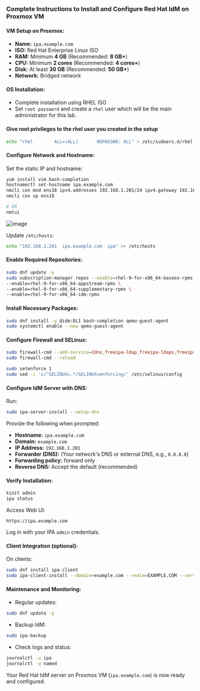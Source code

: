 ### Complete Instructions to Install and Configure Red Hat IdM on Proxmox VM

#### VM Setup on Proxmox:

- **Name:** `ipa.example.com`
- **ISO:** Red Hat Enterprise Linux ISO
- **RAM:** Minimum **4 GB** (Recommended: **8 GB+**)
- **CPU:** Minimum **2 cores** (Recommended: **4 cores+**)
- **Disk:** At least **30 GB** (Recommended: **50 GB+**)
- **Network:** Bridged network

#### OS Installation:

- Complete installation using RHEL ISO
- Set `root password` and create a `rhel` user which will be the main administrator for this lab.

#### Give root privileges to the rhel user you created in the setup
```bash
echo "rhel        ALL=(ALL)       NOPASSWD: ALL" > /etc/sudoers.d/rhel
```

#### Configure Network and Hostname:

Set the static IP and hostname:
```bash
yum install vim bash-completion
hostnamectl set-hostname ipa.example.com
nmcli con mod ens18 ipv4.addresses 192.168.1.201/24 ipv4.gateway 192.168.1.254 ipv4.dns 192.168.1.201 ipv4.dns 8.8.8.8 ipv4.method manual
nmcli con up ens18

# OR
nmtui
```
![image](https://github.com/user-attachments/assets/faa3aaea-5c5b-458c-90a4-5a5862977fb5)

Update `/etc/hosts`:
```bash
echo "192.168.1.201  ipa.example.com  ipa" >> /etc/hosts
```

#### Enable Required Repositories:
```bash
sudo dnf update -y
sudo subscription-manager repos --enable=rhel-9-for-x86_64-baseos-rpms \
--enable=rhel-9-for-x86_64-appstream-rpms \
--enable=rhel-9-for-x86_64-supplementary-rpms \
--enable=rhel-9-for-x86_64-idm-rpms
```

#### Install Necessary Packages:
```bash
sudo dnf install -y @idm:DL1 bash-completion qemu-guest-agent
sudo systemctl enable --now qemu-guest-agent
```

#### Configure Firewall and SELinux:
```bash
sudo firewall-cmd --add-service={dns,freeipa-ldap,freeipa-ldaps,freeipa-replication,kerberos,kpasswd,ntp,http,https} --permanent
sudo firewall-cmd --reload

sudo setenforce 1
sudo sed -i 's/^SELINUX=.*/SELINUX=enforcing/' /etc/selinux/config
```

#### Configure IdM Server with DNS:
Run:
```bash
sudo ipa-server-install --setup-dns
```

Provide the following when prompted:
- **Hostname:** `ipa.example.com`
- **Domain:** `example.com`
- **IP Address:** `192.168.1.201`
- **Forwarder (DNS):** (Your network's DNS or external DNS, e.g., `8.8.8.8`)
- **Forwarding policy:** forward only
- **Reverse DNS:** Accept the default (recommended)

#### Verify Installation:
```bash
kinit admin
ipa status
```

Access Web UI:
```
https://ipa.example.com
```

Log in with your IPA `admin` credentials.

#### Client Integration (optional):
On clients:
```bash
sudo dnf install ipa-client
sudo ipa-client-install --domain=example.com --realm=EXAMPLE.COM --server=ipa.example.com --mkhomedir
```

#### Maintenance and Monitoring:
- Regular updates:
```bash
sudo dnf update -y
```

- Backup IdM:
```bash
sudo ipa-backup
```

- Check logs and status:
```bash
journalctl -u ipa
journalctl -u named
```

Your Red Hat IdM server on Proxmox VM (`ipa.example.com`) is now ready and configured.


